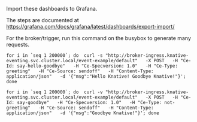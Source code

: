 Import these dashboards to Grafana.

The steps are documented at https://grafana.com/docs/grafana/latest/dashboards/export-import/


For the broker/trigger, run this command on the busybox to generate many requests.


```
for i in `seq 1 200000`; do  curl -s "http://broker-ingress.knative-eventing.svc.cluster.local/event-example/default"   -X POST   -H "Ce-Id: say-hello-goodbye"   -H "Ce-Specversion: 1.0"   -H "Ce-Type: greeting"   -H "Ce-Source: sendoff"   -H "Content-Type: application/json"   -d '{"msg":"Hello Knative! Goodbye Knative!"}'; done

for i in `seq 1 200000`; do  curl -v "http://broker-ingress.knative-eventing.svc.cluster.local/event-example/default"   -X POST   -H "Ce-Id: say-goodbye"   -H "Ce-Specversion: 1.0"   -H "Ce-Type: not-greeting"   -H "Ce-Source: sendoff"   -H "Content-Type: application/json"   -d '{"msg":"Goodbye Knative!"}'; done

```